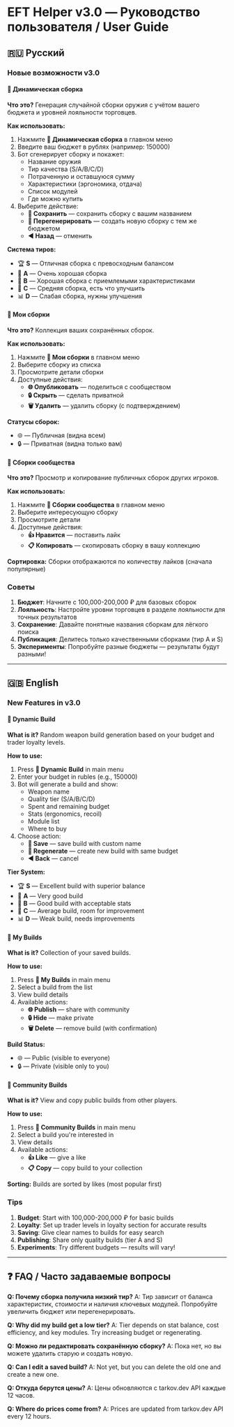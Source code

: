 # EFT Helper v3.0 — Руководство пользователя / User Guide

## 🇷🇺 Русский

### Новые возможности v3.0

#### 🎲 Динамическая сборка

**Что это?**
Генерация случайной сборки оружия с учётом вашего бюджета и уровней лояльности торговцев.

**Как использовать:**
1. Нажмите **🎲 Динамическая сборка** в главном меню
2. Введите ваш бюджет в рублях (например: 150000)
3. Бот сгенерирует сборку и покажет:
   - Название оружия
   - Тир качества (S/A/B/C/D)
   - Потраченную и оставшуюся сумму
   - Характеристики (эргономика, отдача)
   - Список модулей
   - Где можно купить
4. Выберите действие:
   - **💾 Сохранить** — сохранить сборку с вашим названием
   - **🔄 Перегенерировать** — создать новую сборку с тем же бюджетом
   - **◀️ Назад** — отменить

**Система тиров:**
- 🏆 **S** — Отличная сборка с превосходным балансом
- 🥇 **A** — Очень хорошая сборка
- 🥈 **B** — Хорошая сборка с приемлемыми характеристиками
- 🥉 **C** — Средняя сборка, есть что улучшить
- 📊 **D** — Слабая сборка, нужны улучшения

#### 💾 Мои сборки

**Что это?**
Коллекция ваших сохранённых сборок.

**Как использовать:**
1. Нажмите **💾 Мои сборки** в главном меню
2. Выберите сборку из списка
3. Просмотрите детали сборки
4. Доступные действия:
   - **🌐 Опубликовать** — поделиться с сообществом
   - **🔒 Скрыть** — сделать приватной
   - **🗑 Удалить** — удалить сборку (с подтверждением)

**Статусы сборок:**
- 🌐 — Публичная (видна всем)
- 🔒 — Приватная (видна только вам)

#### 👥 Сборки сообщества

**Что это?**
Просмотр и копирование публичных сборок других игроков.

**Как использовать:**
1. Нажмите **👥 Сборки сообщества** в главном меню
2. Выберите интересующую сборку
3. Просмотрите детали
4. Доступные действия:
   - **👍 Нравится** — поставить лайк
   - **📋 Копировать** — скопировать сборку в вашу коллекцию

**Сортировка:**
Сборки отображаются по количеству лайков (сначала популярные)

### Советы

1. **Бюджет**: Начните с 100,000-200,000 ₽ для базовых сборок
2. **Лояльность**: Настройте уровни торговцев в разделе лояльности для точных результатов
3. **Сохранение**: Давайте понятные названия сборкам для лёгкого поиска
4. **Публикация**: Делитесь только качественными сборками (тир A и S)
5. **Эксперименты**: Попробуйте разные бюджеты — результаты будут разными!

---

## 🇬🇧 English

### New Features in v3.0

#### 🎲 Dynamic Build

**What is it?**
Random weapon build generation based on your budget and trader loyalty levels.

**How to use:**
1. Press **🎲 Dynamic Build** in main menu
2. Enter your budget in rubles (e.g., 150000)
3. Bot will generate a build and show:
   - Weapon name
   - Quality tier (S/A/B/C/D)
   - Spent and remaining budget
   - Stats (ergonomics, recoil)
   - Module list
   - Where to buy
4. Choose action:
   - **💾 Save** — save build with custom name
   - **🔄 Regenerate** — create new build with same budget
   - **◀️ Back** — cancel

**Tier System:**
- 🏆 **S** — Excellent build with superior balance
- 🥇 **A** — Very good build
- 🥈 **B** — Good build with acceptable stats
- 🥉 **C** — Average build, room for improvement
- 📊 **D** — Weak build, needs improvements

#### 💾 My Builds

**What is it?**
Collection of your saved builds.

**How to use:**
1. Press **💾 My Builds** in main menu
2. Select a build from the list
3. View build details
4. Available actions:
   - **🌐 Publish** — share with community
   - **🔒 Hide** — make private
   - **🗑 Delete** — remove build (with confirmation)

**Build Status:**
- 🌐 — Public (visible to everyone)
- 🔒 — Private (visible only to you)

#### 👥 Community Builds

**What is it?**
View and copy public builds from other players.

**How to use:**
1. Press **👥 Community Builds** in main menu
2. Select a build you're interested in
3. View details
4. Available actions:
   - **👍 Like** — give a like
   - **📋 Copy** — copy build to your collection

**Sorting:**
Builds are sorted by likes (most popular first)

### Tips

1. **Budget**: Start with 100,000-200,000 ₽ for basic builds
2. **Loyalty**: Set up trader levels in loyalty section for accurate results
3. **Saving**: Give clear names to builds for easy search
4. **Publishing**: Share only quality builds (tier A and S)
5. **Experiments**: Try different budgets — results will vary!

---

## ❓ FAQ / Часто задаваемые вопросы

**Q: Почему сборка получила низкий тир?**
A: Тир зависит от баланса характеристик, стоимости и наличия ключевых модулей. Попробуйте увеличить бюджет или перегенерировать.

**Q: Why did my build get a low tier?**
A: Tier depends on stat balance, cost efficiency, and key modules. Try increasing budget or regenerating.

**Q: Можно ли редактировать сохранённую сборку?**
A: Пока нет, но вы можете удалить старую и создать новую.

**Q: Can I edit a saved build?**
A: Not yet, but you can delete the old one and create a new one.

**Q: Откуда берутся цены?**
A: Цены обновляются с tarkov.dev API каждые 12 часов.

**Q: Where do prices come from?**
A: Prices are updated from tarkov.dev API every 12 hours.
